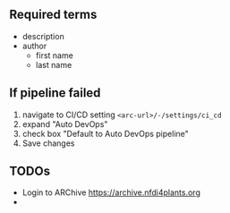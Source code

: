 

## Required terms

- description
- author
  - first name
  - last name

## If pipeline failed

1. navigate to CI/CD setting `<arc-url>/-/settings/ci_cd`
2. expand "Auto DevOps"
3. check box "Default to Auto DevOps pipeline"
4. Save changes


## TODOs

- Login to ARChive https://archive.nfdi4plants.org
- 